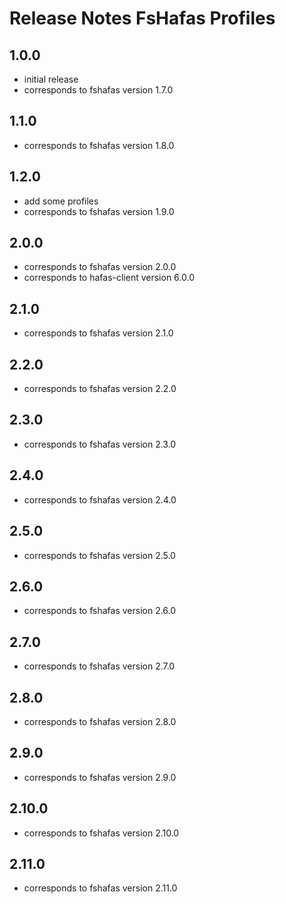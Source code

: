 # Release Notes FsHafas Profiles

## 1.0.0

* initial release
* corresponds to fshafas version 1.7.0

## 1.1.0

* corresponds to fshafas version 1.8.0

## 1.2.0

* add some profiles
* corresponds to fshafas version 1.9.0

## 2.0.0

* corresponds to fshafas version 2.0.0
* corresponds to hafas-client version 6.0.0

## 2.1.0

* corresponds to fshafas version 2.1.0

## 2.2.0

* corresponds to fshafas version 2.2.0

## 2.3.0

* corresponds to fshafas version 2.3.0

## 2.4.0

* corresponds to fshafas version 2.4.0

## 2.5.0

* corresponds to fshafas version 2.5.0

## 2.6.0

* corresponds to fshafas version 2.6.0

## 2.7.0

* corresponds to fshafas version 2.7.0

## 2.8.0

* corresponds to fshafas version 2.8.0

## 2.9.0

* corresponds to fshafas version 2.9.0

## 2.10.0

* corresponds to fshafas version 2.10.0

## 2.11.0

* corresponds to fshafas version 2.11.0
